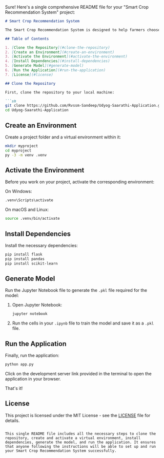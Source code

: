 Sure! Here's a single comprehensive README file for your "Smart Crop Recommendation System" project:

```markdown
# Smart Crop Recommendation System

The Smart Crop Recommendation System is designed to help farmers choose the best crop to grow based on various factors. This README provides detailed instructions on how to set up, run, and contribute to the project using terminal commands.

## Table of Contents

1. [Clone the Repository](#clone-the-repository)
2. [Create an Environment](#create-an-environment)
3. [Activate the Environment](#activate-the-environment)
4. [Install Dependencies](#install-dependencies)
5. [Generate Model](#generate-model)
6. [Run the Application](#run-the-application)
7. [License](#license)

## Clone the Repository

First, clone the repository to your local machine:

```sh
git clone https://github.com/Rvssm-Sandeep/Udyog-Saarathi-Application.git
cd Udyog-Saarathi-Application
```

## Create an Environment

Create a project folder and a virtual environment within it:

```sh
mkdir myproject
cd myproject
py -3 -m venv .venv
```

## Activate the Environment

Before you work on your project, activate the corresponding environment:

On Windows:
```sh
.venv\Scripts\activate
```

On macOS and Linux:
```sh
source .venv/bin/activate
```

## Install Dependencies

Install the necessary dependencies:

```sh
pip install flask
pip install pandas
pip install scikit-learn
```

## Generate Model

Run the Jupyter Notebook file to generate the `.pkl` file required for the model:

1. Open Jupyter Notebook:
   ```sh
   jupyter notebook
   ```
2. Run the cells in your `.ipynb` file to train the model and save it as a `.pkl` file.

## Run the Application

Finally, run the application:

```sh
python app.py
```

Click on the development server link provided in the terminal to open the application in your browser.

That's it!

## License

This project is licensed under the MIT License - see the [LICENSE](LICENSE) file for details.
```

This single README file includes all the necessary steps to clone the repository, create and activate a virtual environment, install dependencies, generate the model, and run the application. It ensures that anyone following the instructions will be able to set up and run your Smart Crop Recommendation System successfully.
